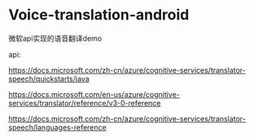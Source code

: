 # Voice-translation-android
微软api实现的语音翻译demo

api:

https://docs.microsoft.com/zh-cn/azure/cognitive-services/translator-speech/quickstarts/java

https://docs.microsoft.com/en-us/azure/cognitive-services/translator/reference/v3-0-reference

https://docs.microsoft.com/zh-cn/azure/cognitive-services/translator-speech/languages-reference


